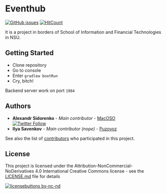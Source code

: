 # Eventhub

[![GitHub issues](https://img.shields.io/github/issues/blurtech/event-sharing-backend.svg)](https://github.com/blurtech/event-sharing-backend/issues)  [![HitCount](http://hits.dwyl.io/blurtech/event-sharing-backend.svg)](http://hits.dwyl.io/blurtech/event-sharing-backend)  

It is a project in borders of School of Information and Financial Technologies in NSU.

## Getting Started
  - Clone repository  
  - Go to console 
  - Enter `gradlew bootRun`  
  - Cry, bitch!  

Backend server work on port `1984`

## Authors
* **Alexandr Sidorenko** - *Main contributor* - [MacOSO](https://github.com/MacOSO)  
[![Twitter Follow](https://img.shields.io/twitter/follow/batyshkaLenin.svg?style=social&label=Follow)](https://twitter.com/batyshkaLenin)
* **Ilya Savenkov** - *Main contributor (nope)* - [Puzovoz](https://github.com/Puzovoz)  

See also the list of [contributors](https://github.com/blurtech/event-sharing-backend/contributors) who participated in this project.

## License

This project is licensed under the Attribution-NonCommercial-NoDerivatives 4.0 International Creative Commons license - see the [LICENSE.md](LICENSE.md) file for details  

[![licensebuttons by-nc-nd](https://licensebuttons.net/l/by-nc-nd/3.0/88x31.png)](https://creativecommons.org/licenses/by-nc-nd/4.0)  
